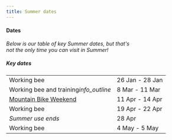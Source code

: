 ```yaml
---
title: Summer dates
---
```


<div class='dates-container__winter'>
  <h4>Dates</h4>
  <p style='max-width: 24em; margin-bottom: 1em'>
    <i>Below is our table of key Summer dates, but that's not the only time you can visit in Summer!</i>
  </p>
  <div>
    <h5>Key dates</h5>
    <table class='dates'>
      <tr><td>Working bee</td><td>26 Jan - 28 Jan</td></tr>
      <tr><td>Working bee and training<i class='material-icons' title='Nobs training: Learning how to run and use the Chalet as a leader'>info_outline</i></td><td>8 Mar - 11 Mar</td></tr>
      <!--<tr><td>Summer Moot</td><td>9 Feb - 14 Feb</td></tr>-->
      <tr><td><a href="https://info.bogongroverchalet.org.au/visiting/visiting-in-summer/#mountain-bike-weekend">Mountain Bike Weekend</a></td><td>11 Apr - 14 Apr</td></tr>
      <tr><td>Working bee</td><td>19 Apr - 22 Apr</td></tr>
      <tr><td><i>Summer use ends</i></td><td>28 Apr</td></tr>
      <tr><td>Working bee</td><td>4 May - 5 May</td></tr>
    </table>
  </div>
</div>
